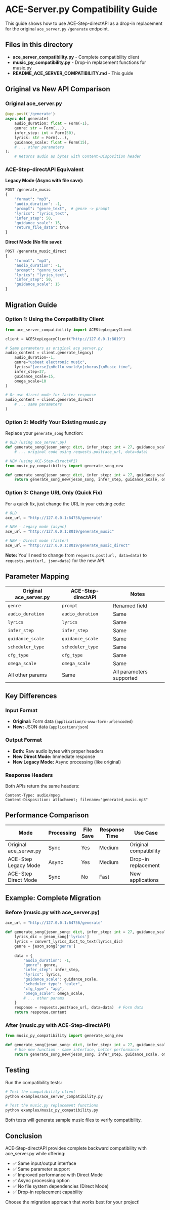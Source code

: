 # ACE-Server.py Compatibility Guide

This guide shows how to use ACE-Step-directAPI as a drop-in replacement for the original `ace_server.py` `/generate` endpoint.

## Files in this directory

- **ace_server_compatibility.py** - Complete compatibility client
- **music_py_compatibility.py** - Drop-in replacement functions for music.py
- **README_ACE_SERVER_COMPATIBILITY.md** - This guide

## Original vs New API Comparison

### Original ace_server.py
```python
@app.post('/generate')
async def generate(
    audio_duration: float = Form(-1),
    genre: str = Form(...),
    infer_step: int = Form(50),
    lyrics: str = Form(...),
    guidance_scale: float = Form(15),
    # ... other parameters
):
    # Returns audio as bytes with Content-Disposition header
```

### ACE-Step-directAPI Equivalent

**Legacy Mode (Async with file save):**
```python
POST /generate_music
{
    "format": "mp3",
    "audio_duration": -1,
    "prompt": "genre_text",  # genre -> prompt
    "lyrics": "lyrics_text",
    "infer_step": 50,
    "guidance_scale": 15,
    "return_file_data": true
}
```

**Direct Mode (No file save):**
```python
POST /generate_music_direct
{
    "format": "mp3",
    "audio_duration": -1,
    "prompt": "genre_text",
    "lyrics": "lyrics_text",
    "infer_step": 50,
    "guidance_scale": 15
}
```

## Migration Guide

### Option 1: Using the Compatibility Client

```python
from ace_server_compatibility import ACEStepLegacyClient

client = ACEStepLegacyClient("http://127.0.0.1:8019")

# Same parameters as original ace_server.py
audio_content = client.generate_legacy(
    audio_duration=-1,
    genre="upbeat electronic music",
    lyrics="[verse]\nHello world\n[chorus]\nMusic time",
    infer_step=27,
    guidance_scale=15,
    omega_scale=10
)

# Or use direct mode for faster response
audio_content = client.generate_direct(
    # ... same parameters
)
```

### Option 2: Modify Your Existing music.py

Replace your `generate_song` function:

```python
# OLD (using ace_server.py)
def generate_song(jeson_song: dict, infer_step: int = 27, guidance_scale: float = 15, omega_scale: float = 10):
    # ... original code using requests.post(ace_url, data=data)

# NEW (using ACE-Step-directAPI) 
from music_py_compatibility import generate_song_new

def generate_song(jeson_song: dict, infer_step: int = 27, guidance_scale: float = 15, omega_scale: float = 10):
    return generate_song_new(jeson_song, infer_step, guidance_scale, omega_scale, use_direct=True)
```

### Option 3: Change URL Only (Quick Fix)

For a quick fix, just change the URL in your existing code:

```python
# OLD
ace_url = "http://127.0.0.1:64756/generate"

# NEW - Legacy mode (async)
ace_url = "http://127.0.0.1:8019/generate_music"

# NEW - Direct mode (faster)
ace_url = "http://127.0.0.1:8019/generate_music_direct"
```

**Note:** You'll need to change from `requests.post(url, data=data)` to `requests.post(url, json=data)` for the new API.

## Parameter Mapping

| Original ace_server.py | ACE-Step-directAPI | Notes |
|------------------------|-------------------|-------|
| `genre` | `prompt` | Renamed field |
| `audio_duration` | `audio_duration` | Same |
| `lyrics` | `lyrics` | Same |
| `infer_step` | `infer_step` | Same |
| `guidance_scale` | `guidance_scale` | Same |
| `scheduler_type` | `scheduler_type` | Same |
| `cfg_type` | `cfg_type` | Same |
| `omega_scale` | `omega_scale` | Same |
| All other params | Same | All parameters supported |

## Key Differences

### Input Format
- **Original:** Form data (`application/x-www-form-urlencoded`)
- **New:** JSON data (`application/json`)

### Output Format
- **Both:** Raw audio bytes with proper headers
- **New Direct Mode:** Immediate response
- **New Legacy Mode:** Async processing (like original)

### Response Headers
Both APIs return the same headers:
```
Content-Type: audio/mpeg
Content-Disposition: attachment; filename="generated_music.mp3"
```

## Performance Comparison

| Mode | Processing | File Save | Response Time | Use Case |
|------|------------|-----------|---------------|----------|
| Original ace_server.py | Sync | Yes | Medium | Original compatibility |
| ACE-Step Legacy Mode | Async | Yes | Medium | Drop-in replacement |
| ACE-Step Direct Mode | Sync | No | Fast | New applications |

## Example: Complete Migration

### Before (music.py with ace_server.py)
```python
ace_url = "http://127.0.0.1:64756/generate"

def generate_song(jeson_song: dict, infer_step: int = 27, guidance_scale: float = 15, omega_scale: float = 10):
    lyrics_dic = jeson_song['lyrics']
    lyrics = convert_lyrics_dict_to_text(lyrics_dic)
    genre = jeson_song['genre']
    
    data = {
        "audio_duration": -1,
        "genre": genre,
        "infer_step": infer_step,
        "lyrics": lyrics,
        "guidance_scale": guidance_scale,
        "scheduler_type": "euler",
        "cfg_type": "apg",
        "omega_scale": omega_scale,
        # ... other params
    }
    response = requests.post(ace_url, data=data)  # Form data
    return response.content
```

### After (music.py with ACE-Step-directAPI)
```python
from music_py_compatibility import generate_song_new

def generate_song(jeson_song: dict, infer_step: int = 27, guidance_scale: float = 15, omega_scale: float = 10):
    # Use new function - same interface, better performance
    return generate_song_new(jeson_song, infer_step, guidance_scale, omega_scale, use_direct=True)
```

## Testing

Run the compatibility tests:

```bash
# Test the compatibility client
python examples/ace_server_compatibility.py

# Test the music.py replacement functions
python examples/music_py_compatibility.py
```

Both tests will generate sample music files to verify compatibility.

## Conclusion

ACE-Step-directAPI provides complete backward compatibility with ace_server.py while offering:

- ✅ Same input/output interface
- ✅ Same parameter support  
- ✅ Improved performance with Direct Mode
- ✅ Async processing option
- ✅ No file system dependencies (Direct Mode)
- ✅ Drop-in replacement capability

Choose the migration approach that works best for your project!
